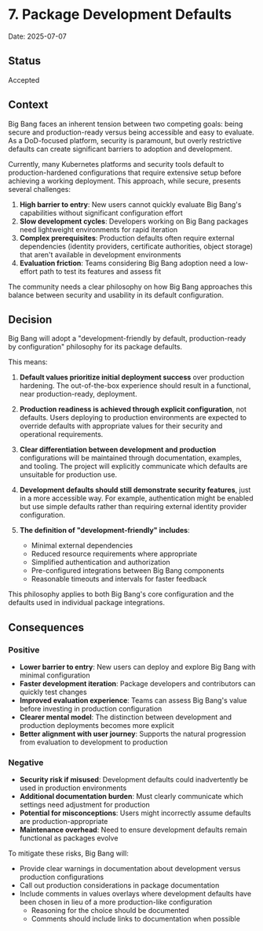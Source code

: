 # 7. Package Development Defaults

Date: 2025-07-07

## Status

Accepted

## Context

Big Bang faces an inherent tension between two competing goals: being secure and production-ready versus being accessible and easy to evaluate. As a DoD-focused platform, security is paramount, but overly restrictive defaults can create significant barriers to adoption and development.

Currently, many Kubernetes platforms and security tools default to production-hardened configurations that require extensive setup before achieving a working deployment. This approach, while secure, presents several challenges:

1. **High barrier to entry**: New users cannot quickly evaluate Big Bang's capabilities without significant configuration effort
2. **Slow development cycles**: Developers working on Big Bang packages need lightweight environments for rapid iteration
3. **Complex prerequisites**: Production defaults often require external dependencies (identity providers, certificate authorities, object storage) that aren't available in development environments
4. **Evaluation friction**: Teams considering Big Bang adoption need a low-effort path to test its features and assess fit

The community needs a clear philosophy on how Big Bang approaches this balance between security and usability in its default configuration.

## Decision

Big Bang will adopt a "development-friendly by default, production-ready by configuration" philosophy for its package defaults.

This means:

1. **Default values prioritize initial deployment success** over production hardening. The out-of-the-box experience should result in a functional, near production-ready, deployment.

2. **Production readiness is achieved through explicit configuration**, not defaults. Users deploying to production environments are expected to override defaults with appropriate values for their security and operational requirements.

3. **Clear differentiation between development and production** configurations will be maintained through documentation, examples, and tooling. The project will explicitly communicate which defaults are unsuitable for production use.

4. **Development defaults should still demonstrate security features**, just in a more accessible way. For example, authentication might be enabled but use simple defaults rather than requiring external identity provider configuration.

5. **The definition of "development-friendly" includes**:
   - Minimal external dependencies
   - Reduced resource requirements where appropriate
   - Simplified authentication and authorization
   - Pre-configured integrations between Big Bang components
   - Reasonable timeouts and intervals for faster feedback

This philosophy applies to both Big Bang's core configuration and the defaults used in individual package integrations.

## Consequences

### Positive

- **Lower barrier to entry**: New users can deploy and explore Big Bang with minimal configuration
- **Faster development iteration**: Package developers and contributors can quickly test changes
- **Improved evaluation experience**: Teams can assess Big Bang's value before investing in production configuration
- **Clearer mental model**: The distinction between development and production deployments becomes more explicit
- **Better alignment with user journey**: Supports the natural progression from evaluation to development to production

### Negative

- **Security risk if misused**: Development defaults could inadvertently be used in production environments
- **Additional documentation burden**: Must clearly communicate which settings need adjustment for production
- **Potential for misconceptions**: Users might incorrectly assume defaults are production-appropriate
- **Maintenance overhead**: Need to ensure development defaults remain functional as packages evolve

To mitigate these risks, Big Bang will:
- Provide clear warnings in documentation about development versus production configurations
- Call out production considerations in package documentation
- Include comments in values overlays where development defaults have been chosen in lieu of a more production-like configuration
  - Reasoning for the choice should be documented
  - Comments should include links to documentation when possible
